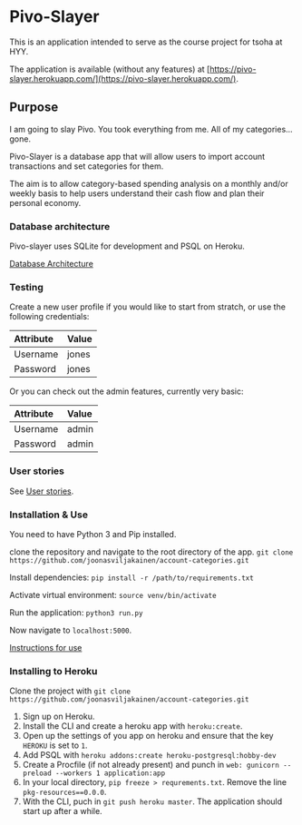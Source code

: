 # Pivo-Slayer

This is an application intended to serve as the course project for tsoha 
at HYY.

The application is available (without any features) at [https://pivo-slayer.herokuapp.com/](https://pivo-slayer.herokuapp.com/).

## Purpose

I am going to slay Pivo. You took everything from me. All of my categories... gone.

Pivo-Slayer is a database app that will allow users to import account transactions and set categories for them.

The aim is to allow category-based spending analysis on a monthly and/or weekly basis to help users understand their cash flow and plan their personal economy.

### Database architecture

Pivo-slayer uses SQLite for development and PSQL on Heroku.

[Database Architecture](/documentation/databaseArchitecture.md)

### Testing

Create a new user profile if you would like to start from stratch, or use the following credentials:

| Attribute | Value |
|:-|:-|
| Username | jones |
| Password | jones |

Or you can check out the admin features, currently very basic:

| Attribute | Value |
|:-|:-|
| Username | admin |
| Password | admin |

### User stories

See [User stories](/documentation/stories.md).

### Installation & Use

You need to have Python 3 and Pip installed.

clone the repository and navigate to the root directory of the app.
`git clone https://github.com/joonasviljakainen/account-categories.git`

Install dependencies:
`pip install -r /path/to/requirements.txt`

Activate virtual environment:
`source venv/bin/activate`

Run the application:
`python3 run.py`

Now navigate to `localhost:5000`.

[Instructions for use](/documentation/instructions.md)

### Installing to Heroku

Clone the project with `git clone https://github.com/joonasviljakainen/account-categories.git`

1. Sign up on Heroku.
2. Install the CLI and create a heroku app with `heroku:create`.
3. Open up the settings of you app on heroku and ensure that the key `HEROKU` is set to `1`.
4. Add PSQL with `heroku addons:create heroku-postgresql:hobby-dev`
5. Create a Procfile (if not already present) and punch in  `web: gunicorn --preload --workers 1 application:app`
6. In your local directory, `pip freeze > requrements.txt`. Remove the line `pkg-resources==0.0.0`.
7. With the CLI, puch in `git push heroku master`. The application should start up after a while.
